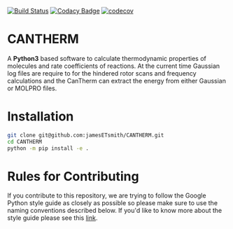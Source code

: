 [![Build Status](https://travis-ci.org/jamesETsmith/CANTHERM.svg?branch=v2.0)](https://travis-ci.org/jamesETsmith/CANTHERM)
[![Codacy Badge](https://api.codacy.com/project/badge/Grade/6cc3025f25894e988329082059a21c05)](https://www.codacy.com/app/jamesETsmith/CANTHERM?utm_source=github.com&amp;utm_medium=referral&amp;utm_content=jamesETsmith/CANTHERM&amp;utm_campaign=Badge_Grade)
[![codecov](https://codecov.io/gh/jamesETsmith/CANTHERM/branch/v2.0/graph/badge.svg)](https://codecov.io/gh/jamesETsmith/CANTHERM)


# CANTHERM

A **Python3** based software to calculate thermodynamic properties of molecules and rate coefficients of reactions. At the current time Gaussian log files are require to for the hindered rotor scans and frequency calculations and the CanTherm can extract the energy from either Gaussian or MOLPRO files.

# Installation

```bash
git clone git@github.com:jamesETsmith/CANTHERM.git
cd CANTHERM
python -m pip install -e .
```

# Rules for Contributing

If you contribute to this repository, we are trying to follow the Google Python style guide as closely as possible so please make sure to use the naming conventions described below. If you'd like to know more about the style guide please see this [link](https://google.github.io/styleguide/pyguide.html).
